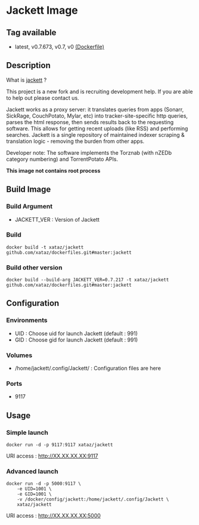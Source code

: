 # Jackett Image

## Tag available
* latest, v0.7.673, v0.7, v0 [(Dockerfile)](https://github.com/xataz/dockerfiles/blob/master/Jackett/Dockerfile)

## Description
What is [jackett](https://github.com/Jackett/Jackett) ?

This project is a new fork and is recruiting development help. If you are able to help out please contact us.

Jackett works as a proxy server: it translates queries from apps (Sonarr, SickRage, CouchPotato, Mylar, etc) into tracker-site-specific http queries, parses the html response, then sends results back to the requesting software. This allows for getting recent uploads (like RSS) and performing searches. Jackett is a single repository of maintained indexer scraping & translation logic - removing the burden from other apps.

Developer note: The software implements the Torznab (with nZEDb category numbering) and TorrentPotato APIs.

**This image not contains root process**

## Build Image
### Build Argument
* JACKETT_VER : Version of Jackett

### Build
```shell
docker build -t xataz/jackett github.com/xataz/dockerfiles.git#master:jackett
```

### Build other version
```shell
docker build --build-arg JACKETT_VER=0.7.217 -t xataz/jackett github.com/xataz/dockerfiles.git#master:jackett
```

## Configuration
### Environments
* UID : Choose uid for launch Jackett (default : 991)
* GID : Choose gid for launch Jackett (default : 991)

### Volumes
* /home/jackett/.config/Jackett/ : Configuration files are here

### Ports
* 9117

## Usage
### Simple launch
```shell
docker run -d -p 9117:9117 xataz/jackett
```
URI access : http://XX.XX.XX.XX:9117

### Advanced launch
```shell
docker run -d -p 5000:9117 \
	-e UID=1001 \
	-e GID=1001 \
	-v /docker/config/jackett:/home/jackett/.config/Jackett \
	xataz/jackett
```
URI access : http://XX.XX.XX.XX:5000
